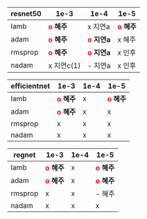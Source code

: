 | resnet50 | 1e-3                                      | 1e-4                                       | 1e-5                                      |
| -------- | ----------------------------------------- | ------------------------------------------ | ----------------------------------------- |
| lamb     | **<span style="color:red">o</span> 혜주** | x 지연a                                    | **<span style="color:red">o</span> 혜주** |
| adam     | **<span style="color:red">o</span> 혜주** | **<span style="color:red">o</span> 지연a** | x 혜주                                    |
| rmsprop  | **<span style="color:red">o</span> 혜주** | **<span style="color:red">o</span> 지연a** | x 인후                                    |
| nadam    | x 지연c(1)                                | - 지연a                                    | x 인후                                    |

| efficientnet | 1e-3                                      | 1e-4 | 1e-5                                      |
| ------------ | ----------------------------------------- | ---- | ----------------------------------------- |
| lamb         | **<span style="color:red">o</span> 혜주** | x    | **<span style="color:red">o</span> 혜주** |
| adam         | **<span style="color:red">o</span> 혜주** | x    | x                                         |
| rmsprop      | x                                         | x    | x                                         |
| nadam        | x                                         | x    | x                                         |

| regnet  | 1e-3                                      | 1e-4 | 1e-5                                      |
| ------- | ----------------------------------------- | ---- | ----------------------------------------- |
| lamb    | **<span style="color:red">o</span> 혜주** | x    | **<span style="color:red">o</span> 혜주** |
| adam    | **<span style="color:red">o</span> 혜주** | x    | **<span style="color:red">o</span> 혜주** |
| rmsprop | x                                         | x    | - 혜주                                    |
| nadam   | x                                         | x    | x                                         |

